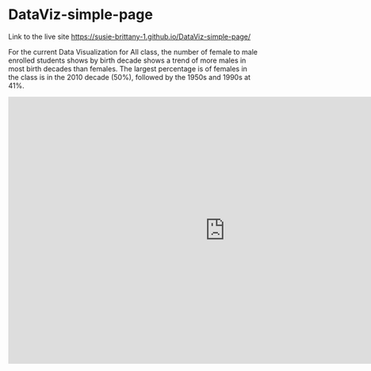 # DataViz-simple-page

Link to the live site https://susie-brittany-1.github.io/DataViz-simple-page/

For the current Data Visualization for All class, the number of female to male enrolled students shows by birth decade shows a trend of more males in most birth decades than females.  The largest percentage is of females in the class is in the 2010 decade (50%), followed by the 1950s and 1990s at 41%.   

<iframe width="872.5" height="539.4958333333333" seamless frameborder="0" scrolling="no" src="https://docs.google.com/spreadsheets/d/1qGPBwdPwRyWLneio64t5wDoMmAvEKc6hlHl9fN1gVJA/pubchart?oid=2103643305&amp;format=interactive"></iframe>

